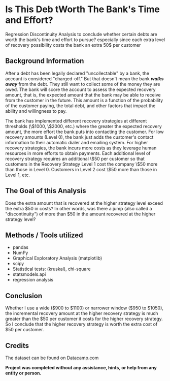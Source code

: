 # Is This Deb tWorth The Bank's Time and Effort?
Regression Discontinuity Analysis to conclude whether certain debts are worth the bank's time and effort to pursue? especially since each extra level of recovery possibility costs the bank an extra 50$ per customer

## Background Information
After a debt has been legally declared "uncollectable" by a bank, the account is considered "charged-off." But that doesn't mean the bank <strong><em>walks away</em></strong> from the debt. They still want to collect some of the money they are owed. The bank will score the account to assess the expected recovery amount, that is, the expected amount that the bank may be able to receive from the customer in the future. This amount is a function of the probability of the customer paying, the total debt, and other factors that impact the ability and willingness to pay.</p>
<p>The bank has implemented different recovery strategies at different thresholds (\$1000, \$2000, etc.) where the greater the expected recovery amount, the more effort the bank puts into contacting the customer. For low recovery amounts (Level 0), the bank just adds the customer's contact information to their automatic dialer and emailing system. For higher recovery strategies, the bank incurs more costs as they leverage human resources in more efforts to obtain payments. Each additional level of recovery strategy requires an additional \$50 per customer so that customers in the Recovery Strategy Level 1 cost the company \$50 more than those in Level 0. Customers in Level 2 cost \$50 more than those in Level 1, etc.

## The Goal of this Analysis
Does the extra amount that is recovered at the higher strategy level exceed the extra \$50 in costs? In other words, was there a jump (also called a "discontinuity") of more than \$50 in the amount recovered at the higher strategy level?

## Methods / Tools utilized
* pandas
* NumPy
* Graphical Exploratory Analysis (matplotlib)
* scipy
* Statistical tests: (kruskal), chi-square
* statsmodels.api 
* regression analysis

## Conclusion
Whether I use a wide (\$900 to \$1100) or narrower window (\$950 to \$1050), the incremental recovery amount at the higher recovery strategy is much greater than the \$50 per customer it costs for the higher recovery strategy.  So I conclude that the higher recovery strategy is worth the extra cost of \$50 per customer.

## Credits
The dataset can be found on Datacamp.com

**Project was completed without any assistance, hints, or help from any entity or person.**
